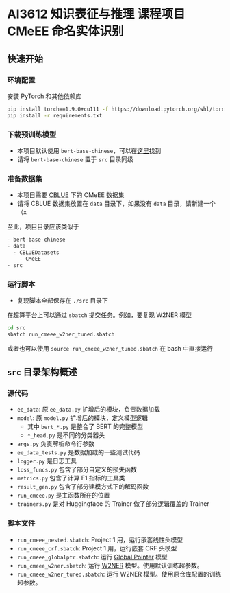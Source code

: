 # AI3612 知识表征与推理 课程项目 CMeEE 命名实体识别

## 快速开始

### 环境配置

安装 PyTorch 和其他依赖库

```sh
pip install torch==1.9.0+cu111 -f https://download.pytorch.org/whl/torch_stable.html --no-cache
pip install -r requirements.txt
```

### 下载预训练模型

- 本项目默认使用 `bert-base-chinese`，可以在[这里](https://huggingface.co/bert-base-chinese)找到
- 请将 `bert-base-chinese` 置于 `src` 目录同级

### 准备数据集

- 本项目需要 [CBLUE](https://tianchi.aliyun.com/cblue) 下的 CMeEE 数据集
- 请将 CBLUE 数据集放置在 `data` 目录下，如果没有 `data` 目录，请新建一个（x

至此，项目目录应该类似于

```txt
- bert-base-chinese
- data
  - CBLUEDatasets
    - CMeEE
- src
```

### 运行脚本

- 复现脚本全部保存在 `./src` 目录下

在超算平台上可以通过 `sbatch` 提交任务。例如，要复现 W2NER 模型

```sh
cd src
sbatch run_cmeee_w2ner_tuned.sbatch
```

或者也可以使用 `source run_cmeee_w2ner_tuned.sbatch` 在 bash 中直接运行

## `src` 目录架构概述

### 源代码

- `ee_data`: 原 `ee_data.py` 扩增后的模块，负责数据加载
- `model`: 原 `model.py` 扩增后的模块，定义模型逻辑
  - 其中 `bert_*.py` 是整合了 BERT 的完整模型
  - `*_head.py` 是不同的分类器头
- `args.py` 负责解析命令行参数
- `ee_data_tests.py` 是数据加载的一些测试代码
- `logger.py` 是日志工具
- `loss_funcs.py` 包含了部分自定义的损失函数
- `metrics.py` 包含了计算 F1 指标的工具类
- `result_gen.py` 包含了部分建模方式下的解码函数
- `run_cmeee.py` 是主函数所在的位置
- `trainers.py` 是对 Huggingface 的 Trainer 做了部分逻辑覆盖的 Trainer

### 脚本文件

- `run_cmeee_nested.sbatch`: Project 1 用，运行嵌套线性头模型
- `run_cmeee_crf.sbatch`: Project 1 用，运行嵌套 CRF 头模型
- `run_cmeee_globalptr.sbatch`: 运行 [Global Pointer](https://github.com/bojone/GlobalPointer) 模型
- `run_cmeee_w2ner.sbatch`: 运行 [W2NER](https://github.com/ljynlp/W2NER) 模型。使用默认训练超参数。
- `run_cmeee_w2ner_tuned.sbatch`: 运行 W2NER 模型。使用原仓库配置的训练超参数。
